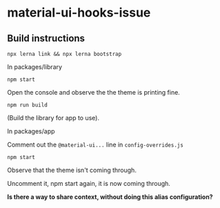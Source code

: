 # material-ui-hooks-issue

## Build instructions

```
npx lerna link && npx lerna bootstrap
```

In packages/library
```
npm start
```

Open the console and observe the the theme is printing fine. 

```
npm run build
```

(Build the library for app to use). 

In packages/app


Comment out the `@material-ui...` line in `config-overrides.js`
```
npm start
```

Observe that the theme isn't coming through. 

Uncomment it, npm start again, it is now coming through. 

**Is there a way to share context, without doing this alias configuration?**
